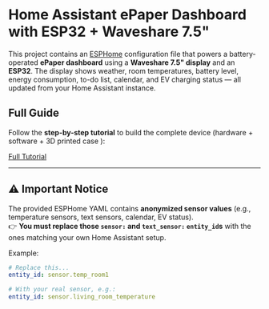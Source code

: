 # Home Assistant ePaper Dashboard with ESP32 + Waveshare 7.5"

This project contains an [ESPHome](https://esphome.io/) configuration file that powers a battery-operated **ePaper dashboard** using a **Waveshare 7.5" display** and an **ESP32**. The display shows weather, room temperatures, battery level, energy consumption, to-do list, calendar, and EV charging status — all updated from your Home Assistant instance.


## Full  Guide

Follow the **step-by-step tutorial** to build the complete device (hardware + software + 3D printed case ):

 [Full Tutorial](https://tech-my-mind.com/posts/tutos/photoframe-epaper-dashboard/) 

---

## ⚠️ Important Notice

The provided ESPHome YAML contains **anonymized sensor values** (e.g., temperature sensors, text sensors, calendar, EV status).  
👉 **You must replace those `sensor:` and `text_sensor:` `entity_id`s** with the ones matching your own Home Assistant setup.

Example:

```yaml
# Replace this...
entity_id: sensor.temp_room1

# With your real sensor, e.g.:
entity_id: sensor.living_room_temperature
